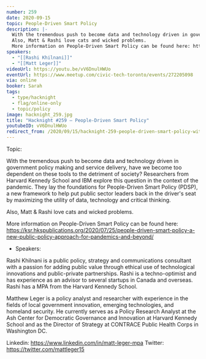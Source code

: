 ```yaml
---
number: 259
date: 2020-09-15
topic: People-Driven Smart Policy
description: |-
  With the tremendous push to become data and technology driven in government policy making and service delivery, have we become too dependent on these tools to the detriment of society? Researchers from Harvard Kennedy School and IBM explore this question in the context of the pandemic. They lay the foundations for People-Driven Smart Policy (PDSP), a new framework to help put public sector leaders back in the driver's seat by maximizing the utility of data, technology and critical thinking.
  Also, Matt & Rashi love cats and wicked problems.
  More information on People-Driven Smart Policy can be found here: https://ksr.hkspublications.org/2020/07/25/people-driven-smart-policy-a-new-public-policy-approach-for-pandemics-and-beyond/
speakers:
  - "[[Rashi Khilnani]]"
  - "[[Matt Leger]]"
videoUrl: https://youtu.be/vV6DnulHWUo
eventUrl: https://www.meetup.com/civic-tech-toronto/events/272205098
via: online
booker: Sarah
tags:
  - type/hacknight
  - flag/online-only
  - topic/policy
image: hacknight_259.jpg
title: "Hacknight #259 – People-Driven Smart Policy"
youtubeID: vV6DnulHWUo
redirect_from: /2020/09/15/hacknight-259-people-driven-smart-policy-with-rashi-khilnani-matt-leger/
---
```


Topic:

With the tremendous push to become data and technology driven in government policy making and service delivery, have we become too dependent on these tools to the detriment of society? Researchers from Harvard Kennedy School and IBM explore this question in the context of the pandemic. They lay the foundations for People-Driven Smart Policy (PDSP), a new framework to help put public sector leaders back in the driver's seat by maximizing the utility of data, technology and critical thinking.

Also, Matt & Rashi love cats and wicked problems.

More information on People-Driven Smart Policy can be found here: https://ksr.hkspublications.org/2020/07/25/people-driven-smart-policy-a-new-public-policy-approach-for-pandemics-and-beyond/

+ Speakers:

Rashi Khilnani is a public policy, strategy and communications consultant with a passion for adding public value through ethical use of technological innovations and public-private partnerships. Rashi is a techno-optimist and has experience as an advisor to several startups in Canada and overseas. Rashi has a MPA from the Harvard Kennedy School.

Matthew Leger is a policy analyst and researcher with experience in the fields of local government innovation, emerging technologies, and homeland security. He currently serves as a Policy Research Analyst at the Ash Center for Democratic Governance and Innovation at Harvard Kennedy School and as the Director of Strategy at CONTRACE Public Health Corps in Washington DC.

Linkedin: https://www.linkedin.com/in/matt-leger-mpa
Twitter: https://twitter.com/mattleger15
